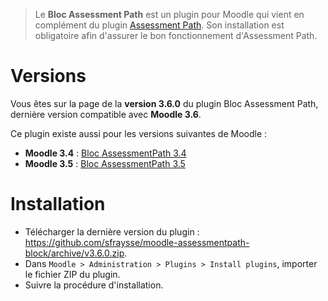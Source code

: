 > Le **Bloc Assessment Path** est un plugin pour Moodle qui vient en complément du plugin [Assessment Path](https://github.com/sfraysse/moodle-assessmentpath). Son installation est obligatoire afin d'assurer le bon fonctionnement d'Assessment Path.


# Versions

Vous êtes sur la page de la **version 3.6.0** du plugin Bloc Assessment Path, dernière version compatible avec **Moodle 3.6**.

Ce plugin existe aussi pour les versions suivantes de Moodle :
- **Moodle 3.4** : [Bloc AssessmentPath 3.4](https://github.com/sfraysse/moodle-assessmentpath-block/tree/3.4)
- **Moodle 3.5** : [Bloc AssessmentPath 3.5](https://github.com/sfraysse/moodle-assessmentpath-block/tree/3.5)


# Installation

- Télécharger la dernière version du plugin : https://github.com/sfraysse/moodle-assessmentpath-block/archive/v3.6.0.zip.
- Dans `Moodle > Administration > Plugins > Install plugins`, importer le fichier ZIP du plugin.
- Suivre la procédure d'installation.



